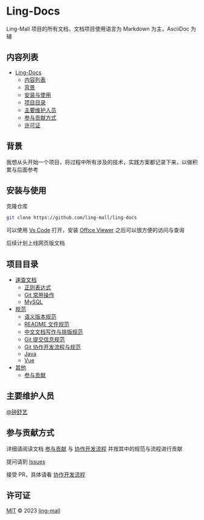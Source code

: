 # Ling-Docs

Ling-Mall 项目的所有文档，文档项目使用语言为 Markdown 为主，AsciiDoc 为辅

## 内容列表

<!-- TOC -->

* [Ling-Docs](#ling-docs)
  * [内容列表](#内容列表)
  * [背景](#背景)
  * [安装与使用](#安装与使用)
  * [项目目录](#项目目录)
  * [主要维护人员](#主要维护人员)
  * [参与贡献方式](#参与贡献方式)
  * [许可证](#许可证)

<!-- TOC -->

## 背景

我想从头开始一个项目，将过程中所有涉及的技术，实践方案都记录下来，以做积累与后面参考

## 安装与使用

克隆仓库

```bash
git clone https://github.com/ling-mall/ling-docs
```

可以使用 [Vs Code](https://code.visualstudio.com) 打开，安装 [Office Viewer](https://marketplace.visualstudio.com/items?itemName=cweijan.vscode-office) 之后可以很方便的访问与查询

后续计划上线网页版文档

## 项目目录

* [速查文档](/速查文档)
  * [正则表达式](/速查文档/正则表达式.md)
  * [Git 常用操作](/速查文档/Git%20常用操作.md)
  * [MySQL](/速查文档/MySQL.md)
* [规范](/规范)
  * [语义版本规范](/规范/语义版本规范.md)
  * [README 文件规范](/规范/README%20文件规范.md)
  * [中文文档写作与排版规范](/规范/中文文档写作与排版规范.md)
  * [Git 提交信息规范](/规范/Git%20提交信息规范.md)
  * [Git 协作开发流程与规范](/规范/Git%20协作开发流程与规范.md)
  * [Java](/规范/Java.md)
  * [Vue](/规范/Vue.md)
* [其他](/其他)
  * [参与贡献](/其他/参与贡献.md)

## 主要维护人员

[@钟舒艺](https://github.com/zhongshuyi)

## 参与贡献方式

详细请阅读文档 [参与贡献](https://github.com/zhongshuyi/developer-knowledge-base/blob/main/%E5%85%B6%E4%BB%96/%E5%8F%82%E4%B8%8E%E8%B4%A1%E7%8C%AE.md) 与 [协作开发流程](https://github.com/ling-mall/ling-docs/blob/main/%E8%A7%84%E8%8C%83/Git%20%E5%8D%8F%E4%BD%9C%E5%BC%80%E5%8F%91%E6%B5%81%E7%A8%8B%E4%B8%8E%E8%A7%84%E8%8C%83.md) 并按其中的规范与流程进行贡献

提问请到 [Issues](https://github.com/ling-mall/ling-docs/issues)

接受 PR，具体请看 [协作开发流程](https://github.com/ling-mall/ling-docs/blob/main/%E8%A7%84%E8%8C%83/Git%20%E5%8D%8F%E4%BD%9C%E5%BC%80%E5%8F%91%E6%B5%81%E7%A8%8B%E4%B8%8E%E8%A7%84%E8%8C%83.md)

## 许可证

[MIT](LICENSE) © 2023 [ling-mall](https://github.com/ling-mall)
